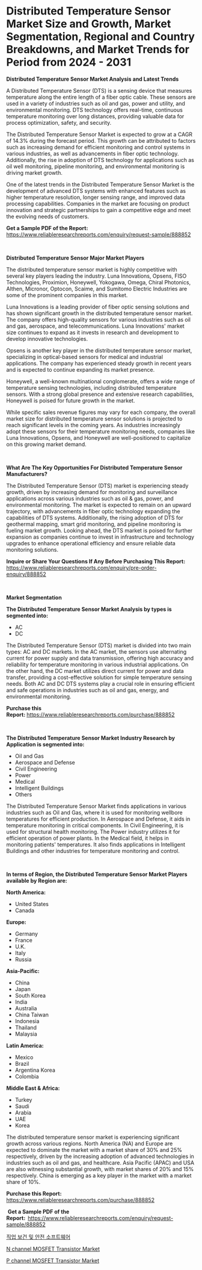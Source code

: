 <p><h1>Distributed Temperature Sensor Market Size and Growth, Market Segmentation, Regional and Country Breakdowns, and Market Trends for Period from 2024 -  2031</h1></p><p><strong>Distributed Temperature Sensor Market Analysis and Latest Trends</strong></p>
<p><p>A Distributed Temperature Sensor (DTS) is a sensing device that measures temperature along the entire length of a fiber optic cable. These sensors are used in a variety of industries such as oil and gas, power and utility, and environmental monitoring. DTS technology offers real-time, continuous temperature monitoring over long distances, providing valuable data for process optimization, safety, and security.</p><p>The Distributed Temperature Sensor Market is expected to grow at a CAGR of 14.3% during the forecast period. This growth can be attributed to factors such as increasing demand for efficient monitoring and control systems in various industries, as well as advancements in fiber optic technology. Additionally, the rise in adoption of DTS technology for applications such as oil well monitoring, pipeline monitoring, and environmental monitoring is driving market growth.</p><p>One of the latest trends in the Distributed Temperature Sensor Market is the development of advanced DTS systems with enhanced features such as higher temperature resolution, longer sensing range, and improved data processing capabilities. Companies in the market are focusing on product innovation and strategic partnerships to gain a competitive edge and meet the evolving needs of customers.</p></p>
<p><strong>Get a Sample PDF of the Report:&nbsp;</strong> <a href="https://www.reliableresearchreports.com/enquiry/request-sample/888852">https://www.reliableresearchreports.com/enquiry/request-sample/888852</a></p>
<p>&nbsp;</p>
<p><strong>Distributed Temperature Sensor Major Market Players</strong></p>
<p><p>The distributed temperature sensor market is highly competitive with several key players leading the industry. Luna Innovations, Opsens, FISO Technologies, Proximion, Honeywell, Yokogawa, Omega, Chiral Photonics, Althen, Micronor, Optocon, Scaime, and Sumitomo Electric Industries are some of the prominent companies in this market.</p><p>Luna Innovations is a leading provider of fiber optic sensing solutions and has shown significant growth in the distributed temperature sensor market. The company offers high-quality sensors for various industries such as oil and gas, aerospace, and telecommunications. Luna Innovations' market size continues to expand as it invests in research and development to develop innovative technologies.</p><p>Opsens is another key player in the distributed temperature sensor market, specializing in optical-based sensors for medical and industrial applications. The company has experienced steady growth in recent years and is expected to continue expanding its market presence.</p><p>Honeywell, a well-known multinational conglomerate, offers a wide range of temperature sensing technologies, including distributed temperature sensors. With a strong global presence and extensive research capabilities, Honeywell is poised for future growth in the market.</p><p>While specific sales revenue figures may vary for each company, the overall market size for distributed temperature sensor solutions is projected to reach significant levels in the coming years. As industries increasingly adopt these sensors for their temperature monitoring needs, companies like Luna Innovations, Opsens, and Honeywell are well-positioned to capitalize on this growing market demand.</p></p>
<p>&nbsp;</p>
<p><strong>What Are The Key Opportunities For Distributed Temperature Sensor Manufacturers?</strong></p>
<p><p>The Distributed Temperature Sensor (DTS) market is experiencing steady growth, driven by increasing demand for monitoring and surveillance applications across various industries such as oil & gas, power, and environmental monitoring. The market is expected to remain on an upward trajectory, with advancements in fiber optic technology expanding the capabilities of DTS systems. Additionally, the rising adoption of DTS for geothermal mapping, smart grid monitoring, and pipeline monitoring is fueling market growth. Looking ahead, the DTS market is poised for further expansion as companies continue to invest in infrastructure and technology upgrades to enhance operational efficiency and ensure reliable data monitoring solutions.</p></p>
<p><strong>Inquire or Share Your Questions If Any Before Purchasing This Report:</strong> <a href="https://www.reliableresearchreports.com/enquiry/pre-order-enquiry/888852">https://www.reliableresearchreports.com/enquiry/pre-order-enquiry/888852</a></p>
<p>&nbsp;</p>
<p><strong>Market Segmentation</strong></p>
<p><strong>The Distributed Temperature Sensor Market Analysis by types is segmented into:</strong></p>
<p><ul><li>AC</li><li>DC</li></ul></p>
<p><p>The Distributed Temperature Sensor (DTS) market is divided into two main types: AC and DC markets. In the AC market, the sensors use alternating current for power supply and data transmission, offering high accuracy and reliability for temperature monitoring in various industrial applications. On the other hand, the DC market utilizes direct current for power and data transfer, providing a cost-effective solution for simple temperature sensing needs. Both AC and DC DTS systems play a crucial role in ensuring efficient and safe operations in industries such as oil and gas, energy, and environmental monitoring.</p></p>
<p><strong>Purchase this Report:&nbsp;</strong><a href="https://www.reliableresearchreports.com/purchase/888852">https://www.reliableresearchreports.com/purchase/888852</a></p>
<p>&nbsp;</p>
<p><strong>The Distributed Temperature Sensor Market Industry Research by Application is segmented into:</strong></p>
<p><ul><li>Oil and Gas</li><li>Aerospace and Defense</li><li>Civil Engineering</li><li>Power</li><li>Medical</li><li>Intelligent Buildings</li><li>Others</li></ul></p>
<p><p>The Distributed Temperature Sensor Market finds applications in various industries such as Oil and Gas, where it is used for monitoring wellbore temperatures for efficient production. In Aerospace and Defense, it aids in temperature monitoring in critical components. In Civil Engineering, it is used for structural health monitoring. The Power industry utilizes it for efficient operation of power plants. In the Medical field, it helps in monitoring patients' temperatures. It also finds applications in Intelligent Buildings and other industries for temperature monitoring and control.</p></p>
<p>&nbsp;</p>
<p><strong>In terms of Region, the Distributed Temperature Sensor Market Players available by Region are:</strong></p>
<p>
    <p> <strong> North America: </strong>
        <ul>
            <li>United States</li>
            <li>Canada</li>
        </ul>
        </p> 
    <p> <strong> Europe: </strong>
        <ul>
            <li>Germany</li>
            <li>France</li>
            <li>U.K.</li>
            <li>Italy</li>
            <li>Russia</li>
        </ul>
        </p> 
    <p> <strong> Asia-Pacific: </strong>
        <ul>
            <li>China</li>
            <li>Japan</li>
            <li>South Korea</li>
            <li>India</li>
            <li>Australia</li>
            <li>China Taiwan</li>
            <li>Indonesia</li>
            <li>Thailand</li>
            <li>Malaysia</li>
        </ul>
        </p> 
    <p> <strong> Latin America: </strong>
        <ul>
            <li>Mexico</li>
            <li>Brazil</li>
            <li>Argentina Korea</li>
            <li>Colombia</li>
        </ul>
        </p> 
    <p> <strong> Middle East & Africa: </strong>
        <ul>
            <li>Turkey</li>
            <li>Saudi</li>
            <li>Arabia</li>
            <li>UAE</li>
            <li>Korea</li>
        </ul>
    </p>
    </p>
<p><p>The distributed temperature sensor market is experiencing significant growth across various regions. North America (NA) and Europe are expected to dominate the market with a market share of 30% and 25% respectively, driven by the increasing adoption of advanced technologies in industries such as oil and gas, and healthcare. Asia Pacific (APAC) and USA are also witnessing substantial growth, with market shares of 20% and 15% respectively. China is emerging as a key player in the market with a market share of 10%.</p></p>
<p><strong>Purchase this Report: </strong><a href="https://www.reliableresearchreports.com/purchase/888852">https://www.reliableresearchreports.com/purchase/888852</a></p>
<p>&nbsp;<strong>Get a Sample PDF of the Report:&nbsp;&nbsp;</strong><a href="https://www.reliableresearchreports.com/enquiry/request-sample/888852">https://www.reliableresearchreports.com/enquiry/request-sample/888852</a></p>
<p><strong></strong></p>
<p><p><a href="https://github.com/LanceOlsotn8978/Market-Research-Report-List-1/blob/main/931241810382.md">직업 보건 및 안전 소프트웨어</a></p><p><a href="https://github.com/edytherolanlouisejk1miz0wig/Market-Research-Report-List-1/blob/main/n-channel-mosfet-transistor-market.md">N channel MOSFET Transistor Market</a></p><p><a href="https://github.com/peachesmcdowel1/Market-Research-Report-List-2/blob/main/p-channel-mosfet-transistor-market.md">P channel MOSFET Transistor Market</a></p></p>